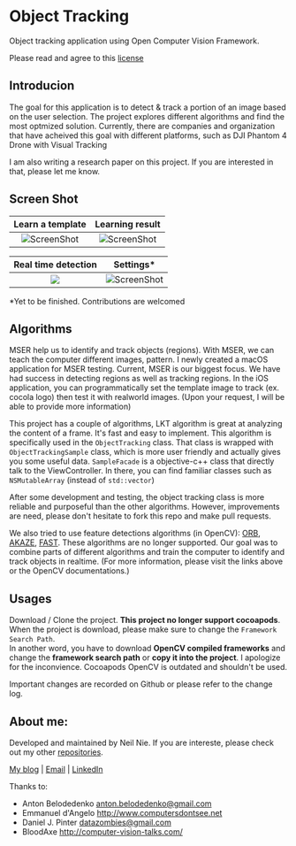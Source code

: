 # Object Tracking
Object tracking application using Open Computer Vision Framework. 

Please read and agree to this 
[license](https://creativecommons.org/licenses/by-nc-nd/4.0/legalcode)


## Introducion
The goal for this application is to detect & track a portion of an image based on the user selection. The project explores different algorithms and find the most optmized solution. Currently, there are companies and organization that have acheived this goal with different platforms, such as DJI Phantom 4 Drone with Visual Tracking

I am also writing a research paper on this project. If you are interested in that, please let me know. 

## Screen Shot

Learn a template            |  Learning result
:-------------------------:|:-------------------------:
![ScreenShot](https://c1.staticflickr.com/3/2484/32923106685_9658c3882d_b.jpg) |  ![ScreenShot](https://c1.staticflickr.com/3/2227/32108280423_c0664ae1b8_b.jpg)

Real time detection            |  Settings*
:-------------------------:|:-------------------------:
![](https://c1.staticflickr.com/1/620/32079993634_357917688e_b.jpg)| ![ScreenShot](https://c1.staticflickr.com/1/744/32079993594_c8d73e40b7_b.jpg)

*Yet to be finished. Contributions are welcomed

## Algorithms

MSER help us to identify and track objects (regions). With MSER, we can teach the computer different images, pattern. I newly created a macOS application for MSER testing. Current, MSER is our biggest focus. We have had success in detecting regions as well as tracking regions. In the iOS application, you can programmatically set the template image to track (ex. cocola logo) then test it with realworld images. (Upon your request, I will be able to provide more information)

This project has a couple of algorithms, LKT algorithm is great at analyzing the content of a frame. It's fast and easy to implement. This algorithm is specifically used in the `ObjectTracking` class. That class is wrapped with `ObjectTrackingSample` class, which is more user friendly and actually gives you some useful data. `SampleFacade` is a objective-c++ class that directly talk to the ViewController. In there, you can find familiar classes such as `NSMutableArray` (instead of `std::vector`) <br>

After some development and testing, the object tracking class is more reliable and purposeful than the other algorithms. However, improvements are need, please don't hesitate to fork this repo and make pull requests. 

We also tried to use feature detections algorithms (in OpenCV): [ORB](http://docs.opencv.org/3.0-beta/doc/py_tutorials/py_feature2d/py_orb/py_orb.html), [AKAZE](https://www.doc.ic.ac.uk/~ajd/Publications/alcantarilla_etal_eccv2012.pdf), [FAST](http://docs.opencv.org/3.0-beta/doc/py_tutorials/py_feature2d/py_fast/py_fast.html). These algorithms are no longer supported. Our goal was to combine parts of different algorithms and train the computer to identify and track objects in realtime. (For more information, please visit the links above or the OpenCV documentations.)

## Usages
Download / Clone the project. **This project no longer support cocoapods**. When the project is download, please make sure to change the `Framework Search Path`. <br>In another word, you have to download **OpenCV compiled frameworks** and change the **framework search path** or **copy it into the project**. I apologize for the inconvience. Cocoapods OpenCV is outdated and shouldn't be used.

Important changes are recorded on Github or please refer to the change log. 

## About me:
Developed and maintained by Neil Nie. If you are intereste, please check out my other [repositories](github.com/NeilNie). 

[My blog](neilnie.com) | [Email](contact@neilnie.com) | [LinkedIn](https://www.linkedin.com/in/yongyang-neil-nie-896204118/)

Thanks to:

- Anton Belodedenko anton.belodedenko@gmail.com
- Emmanuel d'Angelo http://www.computersdontsee.net
- Daniel J. Pinter datazombies@gmail.com
- BloodAxe http://computer-vision-talks.com/
